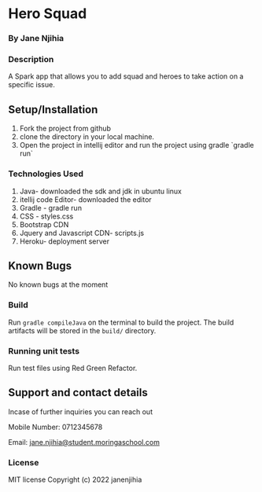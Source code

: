 # Hero Squad

### By Jane Njihia 

### Description

A Spark app that allows you to add squad and heroes to take action on a specific issue.

## Setup/Installation
<ol>
<li>Fork the project from github</li>
<li>clone the directory in your local machine.</li>
<li>Open the project in intellij editor and run the project using gradle `gradle run`</li>
</ol>

### Technologies Used
<ol>
<li>Java- downloaded the sdk and jdk in ubuntu linux</li>
<li>itellij  code Editor- downloaded the editor</li>
<li>Gradle - gradle run</li>
<li>CSS - styles.css</li>
<li>Bootstrap CDN</li>
<li>Jquery and Javascript CDN- scripts.js</li>
<li>Heroku- deployment server</li>
</ol>

## Known Bugs
No known bugs at the moment

### Build

Run `gradle compileJava` on the terminal to build the project. The build artifacts will be stored in the `build/` directory.

### Running unit tests

Run test files using Red Green Refactor.

## Support and contact details

Incase of further inquiries you can reach out

Mobile Number: 0712345678

Email: jane.njihia@student.moringaschool.com


### License
MIT license
Copyright (c) 2022 janenjihia
